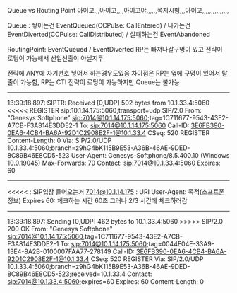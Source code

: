 Queue vs Routing Point
아이고,,,아이고,,,,아이고야,,,,,,쪽지시험,,,아이고,,,,,,,,,,,,,,,

Queue : 쌓이는건 EventQueued(CCPulse: CallEntered) / 나가는건 EventDiverted(CCPulse: CallDistributed) / 실패하는건 EventAbandoned

RoutingPoint: EventQueued / EventDiverted
RP는 빠져나갈구멍이 있고 전략이 로딩이 가능해서 선입선출이 아닐지두

전략에 ANY에 자기번호 넣어서 하는경우도있음
차이점은 RP는 옆에 구멍이 있어서 탈출이 가능함, RP는 CTI 전략이 로딩이 가능하지만 Queue는 불가능


-----

13:39:18.897: SIPTR: Received [0,UDP] 502 bytes from 10.1.33.4:5060 <<<<<
REGISTER sip:10.1.14.175:5060;transport=udp SIP/2.0
From: "Genesys Softphone" <sip:7014@10.1.14.175:5060>;tag=1C711677-9543-43E2-A7CB-F3A814E3DDE2-1
To: <sip:7014@10.1.14.175:5060>
Call-ID: 3E6FB390-0EA6-4CB4-BA6A-92D1C2908E2F-1@10.1.33.4
CSeq: 520 REGISTER
Content-Length: 0
Via: SIP/2.0/UDP 10.1.33.4:5060;branch=z9hG4bK115B9E53-A36B-46AE-9DED-8C89B46E8CD5-523
User-Agent: Genesys-Softphone/8.5.400.10 (Windows 10.0.19045)
Max-Forwards: 70
Contact: <sip:7014@10.1.33.4:5060>
Expires: 60

-------
<<<<< : SIP입장 들어오는거
7014@10.1.14.175 : URI
User-Agent: 족적(소프트폰 정보)
Expires 60: 체크하는 시간 60초 그러나 2/3 시간에 체크하러감

------
13:39:18.897: Sending  [0,UDP] 462 bytes to 10.1.33.4:5060 >>>>>
SIP/2.0 200 OK
From: "Genesys Softphone" <sip:7014@10.1.14.175:5060>;tag=1C711677-9543-43E2-A7CB-F3A814E3DDE2-1
To: <sip:7014@10.1.14.175:5060>;tag=0044E04E-33A9-13E4-8A2B-0100007FAA77-278149
Call-ID: 3E6FB390-0EA6-4CB4-BA6A-92D1C2908E2F-1@10.1.33.4
CSeq: 520 REGISTER
Via: SIP/2.0/UDP 10.1.33.4:5060;branch=z9hG4bK115B9E53-A36B-46AE-9DED-8C89B46E8CD5-523;received=10.1.33.4
Contact: <sip:7014@10.1.33.4:5060>;expires=60
Expires: 60
Content-Length: 0
